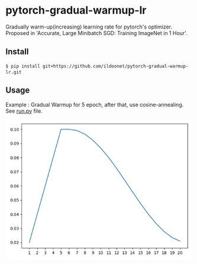 # pytorch-gradual-warmup-lr

Gradually warm-up(increasing) learning rate for pytorch's optimizer. Proposed in 'Accurate, Large Minibatch SGD: Training ImageNet in 1 Hour'.

## Install

```
$ pip install git+https://github.com/ildoonet/pytorch-gradual-warmup-lr.git
```

## Usage

Example : Gradual Warmup for 5 epoch, after that, use cosine-annealing. See [run.py](warmup_scheduler/run.py) file.

![](./asset/warmup_cosineannealing.png)